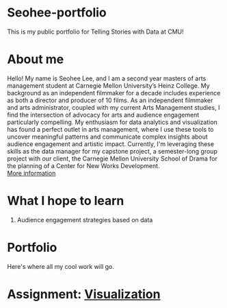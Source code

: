 # Seohee-portfolio
This is my public portfolio for Telling Stories with Data at CMU!

# About me
Hello! My name is Seohee Lee, and I am a second year masters of arts management student at Carnegie Mellon University’s Heinz College. My background as an independent filmmaker for a decade includes experience as both a director and producer of 10 films. As an independent filmmaker and arts administrator, coupled with my current Arts Management studies, I find the intersection of advocacy for arts and audience engagement particularly compelling.
My enthusiasm for data analytics and visualization has found a perfect outlet in arts management, where I use these tools to uncover meaningful patterns and communicate complex insights about audience engagement and artistic impact. Currently, I'm leveraging these skills as the data manager for my capstone project, a semester-long group project with our client, the Carnegie Mellon University School of Drama for the planning of a Center for New Works Development.  
[More information](http://www.koreanfilm.or.kr/eng/films/index/peopleView.jsp?peopleCd=20276889)

# What I hope to learn

1. Audience engagement strategies based on data

# Portfolio

Here's where all my cool work will go.

# Assignment: [Visualization](dataviz2)







